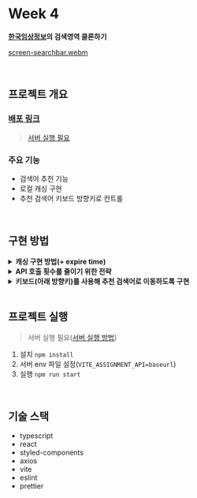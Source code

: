 # Week 4

**[한국임상정보](https://clinicaltrialskorea.com/)의 검색영역 클론하기**

[screen-searchbar.webm](https://github.com/YUNH7/searchbar-practice/assets/113083398/8d2133f7-9a42-4c82-b62e-5e87c00d33e0)

<br>

## 프로젝트 개요

### [배포 링크](https://searchbar-practice.vercel.app/)

> [서버 실행 필요](#프로젝트-실행)

### 주요 기능

- 검색어 추천 기능
- 로컬 캐싱 구현
- 추천 검색어 키보드 방향키로 컨트롤

<br>

## 구현 방법

<details>
<summary><strong>캐싱 구현 방법(+ expire time)</strong></summary>
<div markdown="1">

- api 호출 함수를 클로저 함수로 작성하여 내부 함수에서만 접근할 수 있는 객체 생성

- api 호출 시 응답과 현재 시간을 객체에 저장  
  `{ 검색어 : { data: res.data, date: 현재 시간 } }`

- 이전에 검색한 단어로 함수를 재호출 시  
  객체에 저장된 `검색어.date`와 현재 시간을 비교하여  
  호출 이후 5분이 지나지 않았다면 `검색어.data` 반환, 지났다면 재호출

</div>
</details>

<details>
<summary><strong>API 호출 횟수를 줄이기 위한 전략</strong></summary>
<div markdown="1">

- ~~검색어의 첫번째 글자로만 호출하도록 함수 작성
  검색어의 길이가 1보다 큰 경우,  
  첫번째 글자로 호출하고  
  검색어를 포함하고 있는 값만 filter하여 리턴 시킴~~
- debounce로 변경  
  setTimeout을 사용하여 마지막 입력 0.3초 후에 api 호출하도록 구현  
  (0.3초가 지나기 전에 추가로 입력할 경우 기존 timer가 초기화되어 이전 호출을 실행하지 않음)

</div>
</details>

<details>
<summary><strong>키보드(아래 방향키)를 사용해 추천 검색어로 이동하도록 구현</strong></summary>
<div markdown="1">

- 방향키를 사용해 이동할 요소 `검색어 ul`에 `ref` 할당

- input에서 `아래 방향키`를 누르면 ref에 포커스 이벤트를 실행하여 `검색어 ul`로 이동

- `검색어 ul` 내부에서 인덱스를 상태로 관리하고, 위아래 방향키를 눌렀을 때 인덱스를 +-해줌

- 상태 인덱스와 일치하는 `li`를 강조표시하여 이동하는 것처럼 보이도록 구현

</div>
</details>

<br>

## 프로젝트 실행

> 서버 실행 필요([서버 실행 방법](https://github.com/walking-sunset/assignment-api))

1. 설치 `npm install`
2. 서버 env 파일 설정(`VITE_ASSIGNMENT_API=baseurl`)
3. 실행 `npm run start`

<br>

## 기술 스택

- typescript
- react
- styled-components
- axios
- vite
- eslint
- prettier
